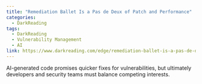 ```yaml
---
title: "Remediation Ballet Is a Pas de Deux of Patch and Performance"
categories:
  - DarkReading
tags:
  - DarkReading
  - Vulnerability Management
  - AI
link: https://www.darkreading.com/edge/remediation-ballet-is-a-pas-de-deux-of-patch-and-performance
---
```

  
AI-generated code promises quicker fixes for vulnerabilities, but ultimately developers and security teams must balance competing interests.
